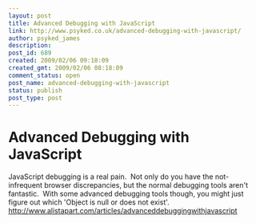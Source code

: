 ```yaml
---
layout: post
title: Advanced Debugging with JavaScript
link: http://www.psyked.co.uk/advanced-debugging-with-javascript/
author: psyked_james
description: 
post_id: 689
created: 2009/02/06 09:18:09
created_gmt: 2009/02/06 08:18:09
comment_status: open
post_name: advanced-debugging-with-javascript
status: publish
post_type: post
---
```


# Advanced Debugging with JavaScript

JavaScript debugging is a real pain.  Not only do you have the not-infrequent browser discrepancies, but the normal debugging tools aren't fantastic.  With some advanced debugging tools though, you might just figure out which 'Object is null or does not exist'. <http://www.alistapart.com/articles/advanceddebuggingwithjavascript>